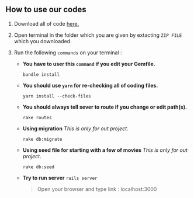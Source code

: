 ## How to use our codes

1. Download all of code [here.](https://github.com/RyuKoki/myrottenpotatoes/archive/refs/heads/main.zip)

2. Open terminal in the folder which you are given by extacting `ZIP FILE` which you downloaded.

3. Run the following `commands` on your terminal : 
	- __You have to user this `command` if you edit your Gemfile.__
		```
		bundle install
		
		```
	- __You should use `yarn` for re-checking all of coding files.__
		```
		yarn install --check-files
		```
	- __You should always tell sever to route if you change or edit path(s).__
		```
		rake routes
		
		```
	- __Using migration__ *This is only for out project.*
		```
		rake db:migrate
		
		```
	- __Using seed file for starting with a few of movies__ *This is only for out project.*
		```
		rake db:seed
		
		```
	- __Try to run server__
		```rails server```
		> Open your browser and type link : localhost:3000
